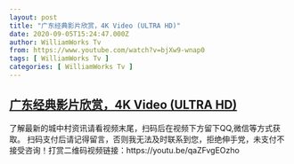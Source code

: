 ```yaml
---
layout: post
title: "广东经典影片欣赏，4K Video (ULTRA HD)"
date: 2020-09-05T15:24:47.000Z
author: WilliamWorks Tv
from: https://www.youtube.com/watch?v=bjXw9-wnap0
tags: [ WilliamWorks Tv ]
categories: [ WilliamWorks Tv ]
---
```

<!--1599319487000-->
[广东经典影片欣赏，4K Video (ULTRA HD)](https://www.youtube.com/watch?v=bjXw9-wnap0)
------

<div>
了解最新的城中村资讯请看视频末尾，扫码后在视频下方留下QQ,微信等方式获取。 扫码支付后请记得留言，否则我无法及时联系到您，拒绝伸手党，未支付不接受咨询！打赏二维码视频链接：https://youtu.be/qaZFvgEOzho
</div>
